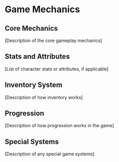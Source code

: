 # Game Mechanics

## Core Mechanics
[Description of the core gameplay mechanics]

## Stats and Attributes
[List of character stats or attributes, if applicable]

## Inventory System
[Description of how inventory works]

## Progression
[Description of how progression works in the game]

## Special Systems
[Description of any special game systems]